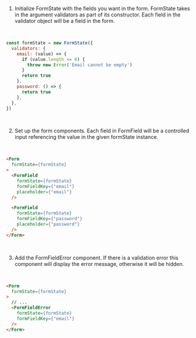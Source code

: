 1. Initialize FormState with the fields you want in the form. FormState takes in
   the argument validators as part of its constructor. Each field in the
   validator object will be a field in the form.

<br />

```js
const formState = new FormState({
  validators: {
    email: (value) => {
      if (value.length <= 0) {
        throw new Error('Email cannot be empty')
      }
      return true
    },
    password: () => {
      return true
    },
  },
})
```
<br />

2. Set up the form components. Each field in FormField will be a controlled
   input referencing the value in the given formState instance.

<br />

```html
<Form
  formState={formState}
>
  <FormField
    formState={formState}
    formFieldKey={'email'}
    placeholder={'email'}
  />

  <FormField
    formState={formState}
    formFieldKey={'password'}
    placeholder={'password'}
  />
</Form>
```

<br />

3. Add the FormFieldError component. If there is a validation error this
   component will display the error message, otherwise it will be hidden.

<br />

```html
<Form
  formState={formState}
>
  // ...
  <FormFieldError
    formState={formState}
    formFieldKey={'email'}
  />
</Form>
```
